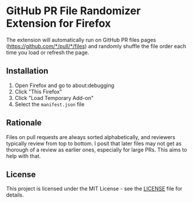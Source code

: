 # GitHub PR File Randomizer Extension for Firefox

The extension will automatically run on GitHub PR files pages
(https://github.com/*/pull/*/files) and randomly shuffle the file order each
time you load or refresh the page.

##  Installation

1. Open Firefox and go to about:debugging
2. Click "This Firefox"
3. Click "Load Temporary Add-on"
4. Select the `manifest.json` file

## Rationale 

Files on pull requests are always sorted alphabetically, and reviewers typically
review from top to bottom. I posit that later files may not get as thorough of a
review as earlier ones, especially for large PRs. This aims to help with that.

## License

This project is licensed under the MIT License - see the [LICENSE](LICENSE) file for details.

